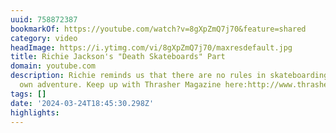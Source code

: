```yaml
---
uuid: 758872387
bookmarkOf: https://youtube.com/watch?v=8gXpZmQ7j70&feature=shared
category: video
headImage: https://i.ytimg.com/vi/8gXpZmQ7j70/maxresdefault.jpg
title: Richie Jackson's "Death Skateboards" Part
domain: youtube.com
description: Richie reminds us that there are no rules in skateboarding. Choose your
  own adventure. Keep up with Thrasher Magazine here:http://www.thrashermagazine.comhttp://www.facebook.com/thrashermagazinehttp://www.instagram.com/thrashermaghttp://www.twitter.com/thrashermag
tags: []
date: '2024-03-24T18:45:30.298Z'
highlights: 
---
```




